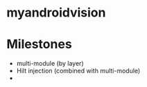 # myandroidvision

# Milestones

* multi-module (by layer)
* Hilt injection (combined with multi-module)
* 
